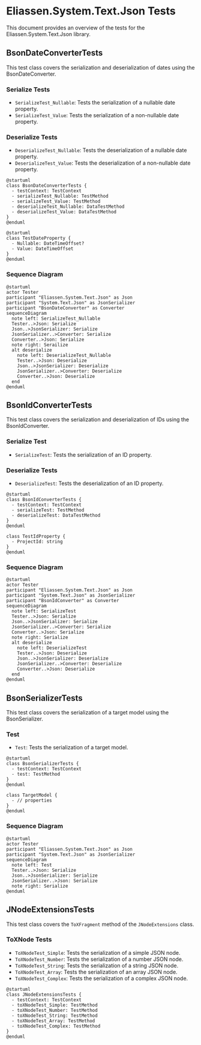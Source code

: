 # Eliassen.System.Text.Json Tests

This document provides an overview of the tests for the Eliassen.System.Text.Json library.

## BsonDateConverterTests

This test class covers the serialization and deserialization of dates using the BsonDateConverter.

### Serialize Tests

* `SerializeTest_Nullable`: Tests the serialization of a nullable date property.
* `SerializeTest_Value`: Tests the serialization of a non-nullable date property.

### Deserialize Tests

* `DeserializeTest_Nullable`: Tests the deserialization of a nullable date property.
* `DeserializeTest_Value`: Tests the deserialization of a non-nullable date property.

```plantuml
@startuml
class BsonDateConverterTests {
  - testContext: TestContext
  - serializeTest_Nullable: TestMethod
  - serializeTest_Value: TestMethod
  - deserializeTest_Nullable: DataTestMethod
  - deserializeTest_Value: DataTestMethod
}
@enduml
```

```plantuml
@startuml
class TestDateProperty {
  - Nullable: DateTimeOffset?
  - Value: DateTimeOffset
}
@enduml
```

### Sequence Diagram

```plantuml
@startuml
actor Tester
participant "Eliassen.System.Text.Json" as Json
participant "System.Text.Json" as JsonSerializer
participant "BsonDateConverter" as Converter
sequenceDiagram
  note left: SerializeTest_Nullable
  Tester..>Json: Serialize
  Json..>JsonSerializer: Serialize
  JsonSerializer..>Converter: Serialize
  Converter..>Json: Serialize
  note right: Serailize
  alt deserialize
    note left: DeserializeTest_Nullable
    Tester..>Json: Deserialize
    Json..>JsonSerializer: Deserialize
    JsonSerializer..>Converter: Deserialize
    Converter..>Json: Deserialize
  end
@enduml
```

## BsonIdConverterTests

This test class covers the serialization and deserialization of IDs using the BsonIdConverter.

### Serialize Test

* `SerializeTest`: Tests the serialization of an ID property.

### Deserialize Tests

* `DeserializeTest`: Tests the deserialization of an ID property.

```plantuml
@startuml
class BsonIdConverterTests {
  - testContext: TestContext
  - serializeTest: TestMethod
  - deserializeTest: DataTestMethod
}
@enduml
```

```plantuml
class TestIdProperty {
  - ProjectId: string
}
@enduml
```

### Sequence Diagram

```plantuml
@startuml
actor Tester
participant "Eliassen.System.Text.Json" as Json
participant "System.Text.Json" as JsonSerializer
participant "BsonIdConverter" as Converter
sequenceDiagram
  note left: SerializeTest
  Tester..>Json: Serialize
  Json..>JsonSerializer: Serialize
  JsonSerializer..>Converter: Serialize
  Converter..>Json: Serialize
  note right: Serialize
  alt deserialize
    note left: DeserializeTest
    Tester..>Json: Deserialize
    Json..>JsonSerializer: Deserialize
    JsonSerializer..>Converter: Deserialize
    Converter..>Json: Deserialize
  end
@enduml
```

## BsonSerializerTests

This test class covers the serialization of a target model using the BsonSerializer.

### Test

* `Test`: Tests the serialization of a target model.

```plantuml
@startuml
class BsonSerializerTests {
  - testContext: TestContext
  - test: TestMethod
}
@enduml
```

```plantuml
class TargetModel {
  - // properties
}
@enduml
```

### Sequence Diagram

```plantuml
@startuml
actor Tester
participant "Eliassen.System.Text.Json" as Json
participant "System.Text.Json" as JsonSerializer
sequenceDiagram
  note left: Test
  Tester..>Json: Serialize
  Json..>JsonSerializer: Serialize
  JsonSerializer..>Json: Serialize
  note right: Serialize
@enduml
```

## JNodeExtensionsTests

This test class covers the `ToXFragment` method of the `JNodeExtensions` class.

### ToXNode Tests

* `ToXNodeTest_Simple`: Tests the serialization of a simple JSON node.
* `ToXNodeTest_Number`: Tests the serialization of a number JSON node.
* `ToXNodeTest_String`: Tests the serialization of a string JSON node.
* `ToXNodeTest_Array`: Tests the serialization of an array JSON node.
* `ToXNodeTest_Complex`: Tests the serialization of a complex JSON node.

```plantuml
@startuml
class JNodeExtensionsTests {
  - testContext: TestContext
  - toXNodeTest_Simple: TestMethod
  - toXNodeTest_Number: TestMethod
  - toXNodeTest_String: TestMethod
  - toXNodeTest_Array: TestMethod
  - toXNodeTest_Complex: TestMethod
}
@enduml